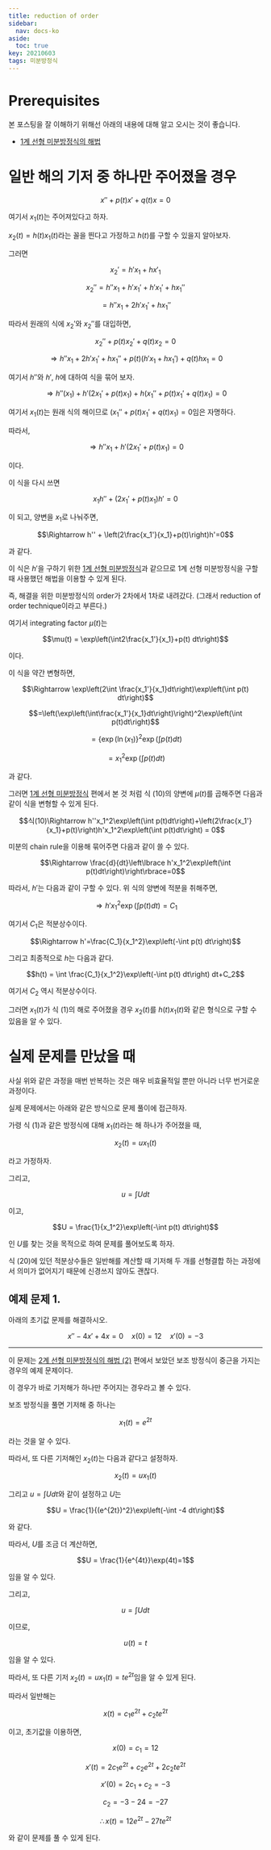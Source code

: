 ```yaml
---
title: reduction of order
sidebar:
  nav: docs-ko
aside:
  toc: true
key: 20210603
tags: 미분방정식
---
```


# Prerequisites

본 포스팅을 잘 이해하기 위해선 아래의 내용에 대해 알고 오시는 것이 좋습니다.

* [1계 선형 미분방정식의 해법](https://angeloyeo.github.io/2021/05/08/first_order_linear_equations.html)

# 일반 해의 기저 중 하나만 주어졌을 경우

$$x''+p(t)x'+q(t)x = 0$$

여기서 $x_1(t)$는 주어져있다고 하자.

$x_2(t) = h(t)x_1(t)$라는 꼴을 띈다고 가정하고 $h(t)$를 구할 수 있을지 알아보자.

그러면

$$x_2' = h'x_1 + hx'_1$$

$$x_2'' = h''x_1+h'x_1'+h'x_1' +hx_1''$$

$$=h''x_1+2h'x_1'+hx_1''$$

따라서 원래의 식에 $x_2'$와 $x_2''$를 대입하면,

$$x_2''+p(t)x_2'+q(t)x_2=0$$

$$\Rightarrow h''x_1+2h'x_1'+hx_1''+p(t)(h'x_1+hx_1')+q(t)hx_1=0$$

여기서 $h''$와 $h'$, $h$에 대하여 식을 묶어 보자.

$$\Rightarrow h''(x_1) + h'(2x_1'+p(t)x_1)+h(x_1''+p(t)x_1'+q(t)x_1)=0$$

여기서 $x_1(t)$는 원래 식의 해이므로 $(x_1''+p(t)x_1'+q(t)x_1)=0$임은 자명하다.

따라서,

$$\Rightarrow h''x_1 + h'(2x_1'+p(t)x_1) = 0$$

이다.

이 식을 다시 쓰면

$$x_1h''+(2x_1'+p(t)x_1)h'=0$$

이 되고, 양변을 $x_1$로 나눠주면,

$$\Rightarrow h'' + \left(2\frac{x_1'}{x_1}+p(t)\right)h'=0$$

과 같다.

이 식은 $h'$을 구하기 위한 [1계 선형 미분방정식](https://angeloyeo.github.io/2021/05/08/first_order_linear_equations.html)과 같으므로 1계 선형 미분방정식을 구할 때 사용했던 해법을 이용할 수 있게 된다.

즉, 해결을 위한 미분방정식의 order가 2차에서 1차로 내려갔다. (그래서 reduction of order technique이라고 부른다.)

여기서 integrating factor $\mu(t)$는

$$\mu(t) = \exp\left(\int2\frac{x_1'}{x_1}+p(t) dt\right)$$

이다.

이 식을 약간 변형하면,

$$\Rightarrow \exp\left(2\int \frac{x_1'}{x_1}dt\right)\exp\left(\int p(t) dt\right)$$

$$=\left(\exp\left(\int\frac{x_1'}{x_1}dt\right)\right)^2\exp\left(\int p(t)dt\right)$$

$$=\left\lbrace\exp(\ln (x_1)\right\rbrace^2\exp\left(\int p(t)dt\right)$$

$$=x_1^2\exp\left(\int p(t)dt\right)$$

과 같다.

그러면 [1계 선형 미분방정식](https://angeloyeo.github.io/2021/05/08/first_order_linear_equations.html) 편에서 본 것 처럼 식 (10)의 양변에 $\mu(t)$를 곱해주면 다음과 같이 식을 변형할 수 있게 된다.

$$식(10)\Rightarrow h''x_1^2\exp\left(\int p(t)dt\right)+\left(2\frac{x_1'}{x_1}+p(t)\right)h'x_1^2\exp\left(\int p(t)dt\right) = 0$$

미분의 chain rule을 이용해 묶어주면 다음과 같이 쓸 수 있다.

$$\Rightarrow \frac{d}{dt}\left\lbrace h'x_1^2\exp\left(\int p(t)dt\right)\right\rbrace=0$$

따라서, $h'$는 다음과 같이 구할 수 있다. 위 식의 양변에 적분을 취해주면,

$$\Rightarrow h'x_1^2\exp\left(\int p(t)dt\right)=C_1$$

여기서 $C_1$은 적분상수이다.

$$\Rightarrow h'=\frac{C_1}{x_1^2}\exp\left(-\int p(t) dt\right)$$

그리고 최종적으로 $h$는 다음과 같다.

$$h(t) = \int \frac{C_1}{x_1^2}\exp\left(-\int p(t) dt\right) dt+C_2$$

여기서 $C_2$ 역시 적분상수이다.

그러면 $x_1(t)$가 식 (1)의 해로 주어졌을 경우 $x_2(t)$를 $h(t)x_1(t)$와 같은 형식으로 구할 수 있음을 알 수 있다.

# 실제 문제를 만났을 때

사실 위와 같은 과정을 매번 반복하는 것은 매우 비효율적일 뿐만 아니라 너무 번거로운 과정이다.

실제 문제에서는 아래와 같은 방식으로 문제 풀이에 접근하자.

가령 식 (1)과 같은 방정식에 대해 $x_1(t)$라는 해 하나가 주어졌을 때,

$$x_2(t) = ux_1(t)$$

라고 가정하자.

그리고,

$$u = \int U dt$$

이고,

$$U = \frac{1}{x_1^2}\exp\left(-\int p(t) dt\right)$$

인 $U$를 찾는 것을 목적으로 하여 문제를 풀어보도록 하자.

식 (20)에 있던 적분상수들은 일반해를 계산할 때 기저해 두 개를 선형결합 하는 과정에서 의미가 없어지기 때문에 신경쓰지 않아도 괜찮다.

## 예제 문제 1.

아래의 초기값 문제를 해결하시오.

$$x''-4x'+4x = 0 \quad x(0) = 12 \quad x'(0) = -3$$

---

이 문제는 [2계 선형 미분방정식의 해법 (2)](https://angeloyeo.github.io/2021/06/02/second_order_ODE_2.html) 편에서 보았던 보조 방정식이 중근을 가지는 경우의 예제 문제이다.

이 경우가 바로 기저해가 하나만 주어지는 경우라고 볼 수 있다.

보조 방정식을 풀면 기저해 중 하나는

$$x_1(t)=e^{2t}$$

라는 것을 알 수 있다.

따라서, 또 다른 기저해인 $x_2(t)$는 다음과 같다고 설정하자.

$$x_2(t) = ux_1(t)$$

그리고 $u=\int U dt$와 같이 설정하고 $U$는

$$U = \frac{1}{(e^{2t})^2}\exp\left(-\int -4 dt\right)$$

와 같다.

따라서, $U$를 조금 더 계산하면,

$$U = \frac{1}{e^{4t}}\exp(4t)=1$$

임을 알 수 있다.

그리고,

$$u=\int U dt$$

이므로,

$$u(t) = t$$

임을 알 수 있다.

따라서, 또 다른 기저 $x_2(t)= ux_1(t) = te^{2t}$임을 알 수 있게 된다.

따라서 일반해는

$$x(t) = c_1e^{2t}+c_2te^{2t}$$

이고, 초기값을 이용하면,

$$x(0) = c_1 = 12$$

$$x'(t) = 2c_1e^{2t}+c_2e^{2t}+2c_2te^{2t}$$

$$x'(0) = 2c_1+c_2= -3$$

$$c_2 = -3-24 =-27$$

$$\therefore x(t) = 12e^{2t}-27te^{2t}$$

와 같이 문제를 풀 수 있게 된다.





